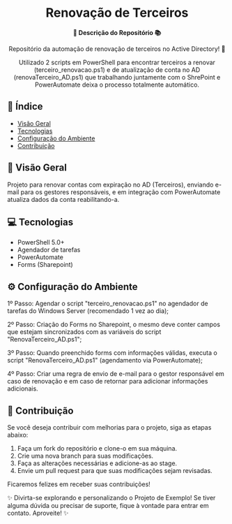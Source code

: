 <h1 align="center">Renovação de Terceiros</h1>



<div align="center">
  <strong>🚀 Descrição do Repositório 📚</strong>
</div>

<div align="center">
  <p>Repositório da automação de renovação de terceiros no Active Directory! 🎉</p>
  <p>Utilizado 2 scripts em PowerShell para encontrar terceiros a renovar (terceiro_renovacao.ps1) e de atualização de conta no AD (renovaTerceiro_AD.ps1) que trabalhando juntamente com o ShrePoint e PowerAutomate deixa o processo totalmente automático.</p>
</div>

## 📖 Índice

- [Visão Geral](#visão-geral)
- [Tecnologias](#tecnologias)
- [Configuração do Ambiente](#configuração-do-ambiente)
- [Contribuição](#Contribuição)

## 🔭 Visão Geral

Projeto para renovar contas com expiração no AD (Terceiros), enviando e-mail para os gestores responsáveis, e em integração com PowerAutomate atualiza dados da conta reabilitando-a.

## 💻 Tecnologias

- PowerShell 5.0+
- Agendador de tarefas
- PowerAutomate
- Forms (Sharepoint)

## ⚙️ Configuração do Ambiente

1º Passo:
    Agendar o script "terceiro_renovacao.ps1" no agendador de tarefas do Windows Server (recomendado 1 vez ao dia);

2º Passo:
    Criação do Forms no Sharepoint, o mesmo deve conter campos que estejam sincronizados com as variáveis do script "RenovaTerceiro_AD.ps1";

3º Passo:
    Quando preenchido forms com informações válidas, executa o script "RenovaTerceiro_AD.ps1" (agendamento via PowerAutomate);

4º Passo:
    Criar uma regra de envio de e-mail para o gestor responsável em caso de renovação e em caso de retornar para adicionar informações adicionais.

## 📝 Contribuição

Se você deseja contribuir com melhorias para o projeto, siga as etapas abaixo:

1. Faça um fork do repositório e clone-o em sua máquina.
2. Crie uma nova branch para suas modificações.
3. Faça as alterações necessárias e adicione-as ao stage.
4. Envie um pull request para que suas modificações sejam revisadas.

Ficaremos felizes em receber suas contribuições!

✨ Divirta-se explorando e personalizando o Projeto de Exemplo! Se tiver alguma dúvida ou precisar de suporte, fique à vontade para entrar em contato. Aproveite! ✨
